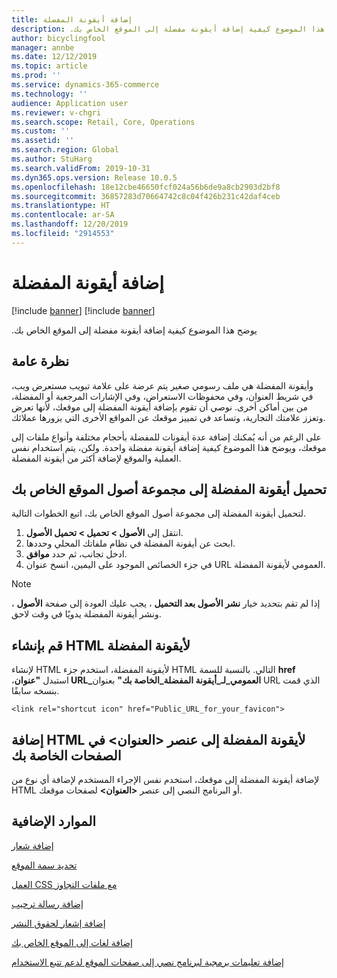 ```yaml
---
title: إضافة أيقونة المفضلة
description: ‏‫يوضح هذا الموضوع كيفية إضافة أيقونة مفضلة إلى الموقع الخاص بك.‬
author: bicyclingfool
manager: annbe
ms.date: 12/12/2019
ms.topic: article
ms.prod: ''
ms.service: dynamics-365-commerce
ms.technology: ''
audience: Application user
ms.reviewer: v-chgri
ms.search.scope: Retail, Core, Operations
ms.custom: ''
ms.assetid: ''
ms.search.region: Global
ms.author: StuHarg
ms.search.validFrom: 2019-10-31
ms.dyn365.ops.version: Release 10.0.5
ms.openlocfilehash: 18e12cbe46650fcf024a56b6de9a8cb2903d2bf8
ms.sourcegitcommit: 36857283d70664742c8c04f426b231c42daf4ceb
ms.translationtype: HT
ms.contentlocale: ar-SA
ms.lasthandoff: 12/20/2019
ms.locfileid: "2914553"
---
```

# <a name="add-a-favicon"></a>إضافة أيقونة المفضلة

[!include [banner](includes/preview-banner.md)]
[!include [banner](includes/banner.md)]

‏‫يوضح هذا الموضوع كيفية إضافة أيقونة مفضلة إلى الموقع الخاص بك.‬

## <a name="overview"></a>نظرة عامة

وأيقونة المفضلة هي ملف رسومي صغير يتم عرضة على علامة تبويب مستعرض ويب، في شريط العنوان، وفي محفوظات الاستعراض، وفي الإشارات المرجعية أو المفضلة، من بين أماكن أخرى. نوصي أن تقوم بإضافة أيقونة المفضلة إلى موقعك، لأنها تعرض وتعزز علامتك التجارية، وتساعد في تمييز موقعك عن المواقع الأخرى التي يزورها عملائك.

على الرغم من أنه يُمكنك إضافة عدة أيقونات للمفضلة بأحجام مختلفة وأنواع ملفات إلى موقعك، ويوضح هذا الموضوع كيفية إضافة أيقونة مفضلة واحدة. ولكن، يتم استخدام نفس العملية والموقع لإضافة أكثر من أيقونة المفضلة.

## <a name="upload-a-favicon-to-your-sites-asset-collection"></a>تحميل أيقونة المفضلة إلى مجموعة أصول الموقع الخاص بك

لتحميل أيقونة المفضلة إلى مجموعة أصول الموقع الخاص بك، اتبع الخطوات التالية.

1. انتقل إلى **الأصول \> تحميل \> تحميل الأصول**.
1. ابحث عن أيقونة المفضلة في نظام ملفاتك المحلي وحددها.
1. ادخل تجانب، ثم حدد **موافق**. 
1. في جزء الخصائص الموجود على اليمين، انسخ عنوان URL العمومي لأيقونة المفضلة.

> [!NOTE]
> إذا لم تقم بتحديد خيار **نشر الأصول بعد التحميل** ، يجب عليك العودة إلى صفحة **الأصول** ، ونشر أيقونة المفضلة يدويًا في وقت لاحق.

## <a name="create-the-html-for-the-favicon"></a>قم بإنشاء HTML لأيقونة المفضلة

لإنشاء HTML لأيقونة المفضلة، استخدم جزء HTML التالي. بالنسبة للسمة **href** ،استبدل **"عنوان URL\_العمومي\_لـ\_أيقونة المفضلة\_الخاصة بك"** بعنوان URL الذي قمت بنسخه سابقًا.

`<link rel="shortcut icon" href="Public_URL_for_your_favicon">`

## <a name="add-the-html-for-the-favicon-to-the-head-element-of-your-pages"></a>إضافة HTML لأيقونة المفضلة إلى عنصر \<العنوان\> في الصفحات الخاصة بك

لإضافة أيقونة المفضلة إلى موقعك، استخدم نفس الإجراء المستخدم لإضافة أي نوع من HTML أو البرنامج النصي إلى عنصر **\<العنوان\>** لصفحات موقعك.

## <a name="additional-resources"></a>الموارد الإضافية

[إضافة شعار](add-logo.md)

[تحديد سمة الموقع](select-site-theme.md)

[العمل CSS مع ملفات التجاوز](css-override-files.md)

[إضافة رسالة ترحيب](add-welcome-message.md)

[إضافة إشعار لحقوق النشر](add-copyright-notice.md)

[إضافة لغات إلى الموقع الخاص بك](add-languages-to-site.md)

[إضافة تعليمات برمجية لبرنامج نصي إلى صفحات الموقع لدعم تتبع الاستخدام](add-telemetry.md)

